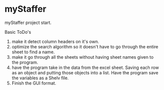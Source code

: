 # myStaffer
myStaffer project start. 

Basic ToDo's
1. make it detect column headers on it's own. 
2. optimize the search algorithm so it doesn't have to go through the entire sheet to find a name. 
3. make it go through all the sheets without having sheet names given to the program. 
4. have the program take in the data from the excel sheet. Saving each row as an object and putting those objects
into a list. Have the program save the variables as a Shelv file. 
5. Finish the GUI format. 
